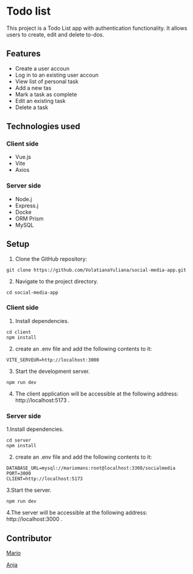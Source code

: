 # Todo list
This project is a Todo List app with authentication functionality. It allows users to create, edit and delete to-dos.

## Features
- Create a user accoun
- Log in to an existing user accoun
- View list of personal task
- Add a new tas
- Mark a task as complete
- Edit an existing task
- Delete a task

## Technologies used
### Client side
- Vue.js
- Vite
- Axios

### Server side
- Node.j
- Express.j
- Docke
- ORM Prism
- MySQL

## Setup
1. Clone the GitHub repository:
```
git clone https://github.com/VolatianaYuliana/social-media-app.git
```
2. Navigate to the project directory.
```
cd social-media-app
```

### Client side
1. Install dependencies.
```
cd client
npm install
```
2. create an .env file and add the following contents to it:
```
VITE_SERVEUR=http://localhost:3000
```
3. Start the development server.
```
npm run dev
```
4. The client application will be accessible at the following address: http://localhost:5173 .

### Server side
1.Install dependencies.
```
cd server
npm install
```
2. create an .env file and add the following contents to it:
```
DATABASE_URL=mysql://mariomans:root@localhost:3308/socialmedia
PORT=3000
CLIENT=http://localhost:5173
```
3.Start the server.
```
npm run dev
```

4.The server will be accessible at the following address: http://localhost:3000 .

## Contributor
[Mario](https://github.com/manzcode)

[Anja](https://github.com/anjalima9)





